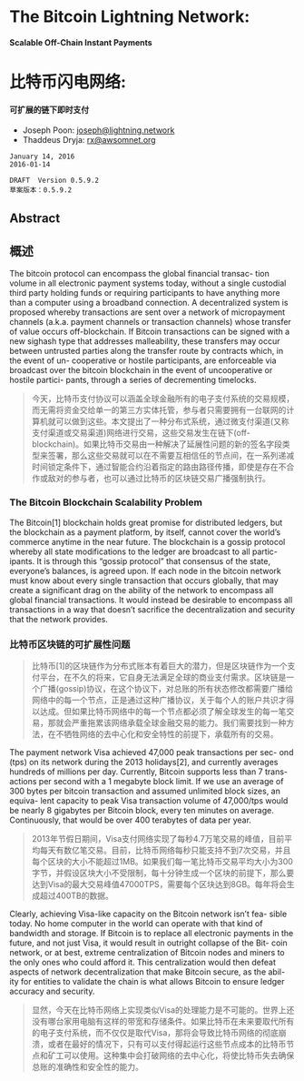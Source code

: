 # The Bitcoin Lightning Network:
#### Scalable Off-Chain Instant Payments

# 比特币闪电网络:
#### 可扩展的链下即时支付


* Joseph Poon: joseph@lightning.network
* Thaddeus Dryja: rx@awsomnet.org


```
January 14, 2016
2016-01-14

DRAFT  Version 0.5.9.2
草案版本：0.5.9.2
```


## Abstract
## 概述

The bitcoin protocol can encompass the global financial transac- tion volume in all electronic payment systems today, without a single custodial third party holding funds or requiring participants to have anything more than a computer using a broadband connection. A decentralized system is proposed whereby transactions are sent over a network of micropayment channels (a.k.a. payment channels or transaction channels) whose transfer of value occurs off-blockchain. If Bitcoin transactions can be signed with a new sighash type that addresses malleability, these transfers may occur between untrusted parties along the transfer route by contracts which, in the event of un- cooperative or hostile participants, are enforceable via broadcast over the bitcoin blockchain in the event of uncooperative or hostile partici- pants, through a series of decrementing timelocks.

> 今天，比特币支付协议可以涵盖全球金融所有的电子支付系统的交易规模，而无需将资金交给单一的第三方实体托管，参与者只需要拥有一台联网的计算机就可以做到这些。本文提出了一种分布式系统，通过微支付渠道(又称支付渠道或交易渠道)网络进行交易，这些交易发生在链下(off-blockchain)。如果比特币交易由一种解决了延展性问题的新的签名字段类型来签署，那么这些交易就可以在不需要互相信任的节点间，在一系列递减时间锁定条件下，通过智能合约沿着指定的路由路径传播，即使是存在不合作或敌对的参与者，也可以通过比特币的区块链交易广播强制执行。

### The Bitcoin Blockchain Scalability Problem

The Bitcoin[1] blockchain holds great promise for distributed ledgers, but the blockchain as a payment platform, by itself, cannot cover the world’s commerce anytime in the near future. The blockchain is a gossip protocol whereby all state modifications to the ledger are broadcast to all partic- ipants. It is through this “gossip protocol” that consensus of the state, everyone’s balances, is agreed upon. If each node in the bitcoin network must know about every single transaction that occurs globally, that may create a significant drag on the ability of the network to encompass all global financial transactions. It would instead be desirable to encompass all transactions in a way that doesn’t sacrifice the decentralization and security that the network provides.

### 比特币区块链的可扩展性问题

> 比特币[1]的区块链作为分布式账本有着巨大的潜力，但是区块链作为一个支付平台，在不久的将来，它自身无法满足全球的商业支付需求。区块链是一个广播(gossip)协议，在这个协议下，对总账的所有状态修改都需要广播给网络中的每一个节点，正是通过这种广播协议，关于每个人的账户共识才得以达成。但如果比特币网络中的每一个节点都必须了解全球发生的每一笔交易，那就会严重拖累该网络承载全球金融交易的能力。我们需要找到一种方法，在不牺牲网络的去中心化和安全特性的前提下，承载所有的交易。

The payment network Visa achieved 47,000 peak transactions per sec- ond (tps) on its network during the 2013 holidays[2], and currently averages hundreds of millions per day. Currently, Bitcoin supports less than 7 trans- actions per second with a 1 megabyte block limit. If we use an average of 300 bytes per bitcoin transaction and assumed unlimited block sizes, an equiva- lent capacity to peak Visa transaction volume of 47,000/tps would be nearly 8 gigabytes per Bitcoin block, every ten minutes on average. Continuously, that would be over 400 terabytes of data per year.

> 2013年节假日期间，Visa支付网络实现了每秒4.7万笔交易的峰值，目前平均每天有数亿笔交易。目前，比特币网络每秒只能支持不到7次交易，并且每个区块的大小不能超过1MB。如果我们每一笔比特币交易平均大小为300字节，并假设区块大小不受限制，每十分钟生成一个区块的前提下，那么要达到Visa的最大交易峰值47000TPS，需要每个区块达到8GB。每年将会生成超过400TB的数据。


Clearly, achieving Visa-like capacity on the Bitcoin network isn’t fea- sible today. No home computer in the world can operate with that kind of bandwidth and storage. If Bitcoin is to replace all electronic payments in the future, and not just Visa, it would result in outright collapse of the Bit- coin network, or at best, extreme centralization of Bitcoin nodes and miners to the only ones who could afford it. This centralization would then defeat aspects of network decentralization that make Bitcoin secure, as the abil- ity for entities to validate the chain is what allows Bitcoin to ensure ledger accuracy and security.

> 显然，今天在比特币网络上实现类似Visa的处理能力是不可能的。世界上还没有哪台家用电脑有这样的带宽和存储条件。如果比特币在未来要取代所有的电子支付系统，而不仅仅是取代Visa，那将会导致比特币网络的彻底崩溃，或者在最好的情况下，只有可以支付得起运行这些节点成本的比特币节点和矿工可以使用。这种集中会打破网络的去中心化，将使比特币失去确保总账的准确性和安全性的能力。

